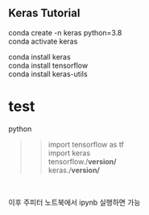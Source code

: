## Keras Tutorial

conda create -n keras python=3.8 </br>
conda activate keras </br>

conda install keras </br>
conda install tensorflow </br>
conda install keras-utils </br>

# test
python </br>
>> import tensorflow as tf </br>
>> import keras </br>
>> tensorflow./__version/__ </br>
>> keras./__version/__  </br>
</br>

이후 주피터 노트북에서 ipynb 실행하면 가능
